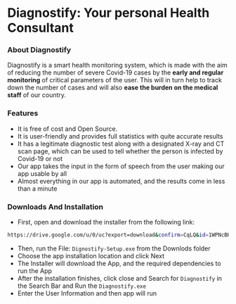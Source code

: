 # Diagnostify: Your personal Health Consultant

### About Diagnostify
Diagnostify is a smart health monitoring system, which is made with the aim of reducing the number of severe Covid-19 cases by the <b>early and regular monitoring</b> of critical parameters of the user. This will in turn help to track down the number of cases and will also <b>ease the burden on the medical staff</b> of our country.
### Features

- It is free of cost and Open Source.
- It is user-friendly and provides full statistics with quite accurate results
- It has a legitimate diagnostic test along with a designated X-ray and CT scan page, which can be used to tell whether the person is infected by Covid-19 or not
- Our app takes the input in the form of speech from the user making our app usable by all
- Almost everything in our app is automated, and the results come in less than a minute
### Downloads And Installation
- First, open and download the installer from the following link:
```bash
https://drive.google.com/u/0/uc?export=download&confirm=CqLQ&id=1WPNcBHZjfjM9Cc7sGceW1F2nHmKbOuyu
```
- Then, run the File: `Dignostify-Setup.exe` from the Downlods folder
- Choose the app installation location and click Next
- The Installer will download the App, and the required dependencies to run the App
- After the installation finishes, click close and Search for `Diagnostify` in the Search Bar and Run the `Diagnostify.exe`
- Enter the User Information and then app will run
